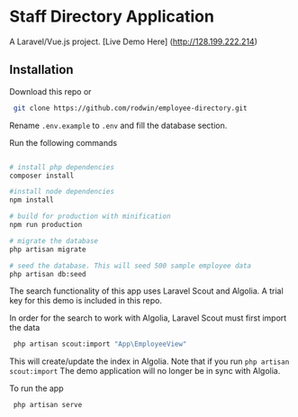 # Staff Directory Application

A Laravel/Vue.js project. [Live Demo Here] (http://128.199.222.214)

## Installation

Download this repo or 
``` bash
 git clone https://github.com/rodwin/employee-directory.git

```

Rename `.env.example` to `.env` and fill the database section.

Run the following commands
``` bash

# install php dependencies
composer install

#install node dependencies
npm install

# build for production with minification
npm run production

# migrate the database
php artisan migrate

# seed the database. This will seed 500 sample employee data
php artisan db:seed

```

The search functionality of this app uses Laravel Scout and Algolia. A trial key for this demo is included in this repo.

In order for the search to work with Algolia, Laravel Scout must first import the data
``` bash
 php artisan scout:import "App\EmployeeView"

```
This will create/update the index in Algolia. Note that if you run `php artisan scout:import` The demo application will no longer be in sync with Algolia.

To run the app
``` bash
 php artisan serve

```
